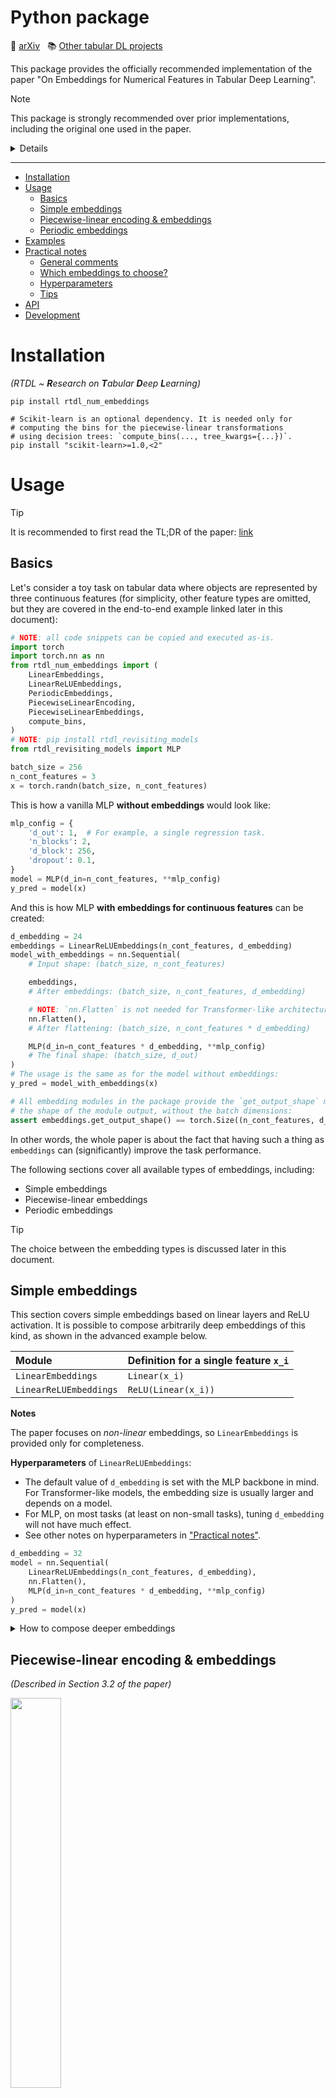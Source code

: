 # Python package <!-- omit in toc -->

:scroll: [arXiv](https://arxiv.org/abs/2203.05556)
&nbsp; :books: [Other tabular DL projects](https://github.com/yandex-research/rtdl)

This package provides the officially recommended
implementation of the paper "On Embeddings for Numerical Features in Tabular Deep Learning".

> [!NOTE]
> This package is strongly recommended over prior implementations,
> including the original one used in the paper.
>
> <details>
>
> 1. Compared to the original implementation (the `bin` and `lib` directories),
>    the code in this package is better across all dimensions: correctness, clarity, efficiency.
>    Some differences between this package and the original implementation are explained
>    in the source code of this package in the comments marked with `NOTE[DIFF]`.
> 2. Long time ago, there was also an **unfinished** implementation in the old, and now deprecated,
>    `rtdl` package. If, by any chance, you used it, please, switch to this package.
> </details>

---

- [Installation](#installation)
- [Usage](#usage)
  - [Basics](#basics)
  - [Simple embeddings](#simple-embeddings)
  - [Piecewise-linear encoding \& embeddings](#piecewise-linear-encoding--embeddings)
  - [Periodic embeddings](#periodic-embeddings)
- [Examples](#examples)
- [Practical notes](#practical-notes)
  - [General comments](#general-comments)
  - [Which embeddings to choose?](#which-embeddings-to-choose)
  - [Hyperparameters](#hyperparameters)
  - [Tips](#tips)
- [API](#api)
- [Development](#development)

# Installation

*(RTDL ~ **R**esearch on **T**abular **D**eep **L**earning)*

```shell
pip install rtdl_num_embeddings

# Scikit-learn is an optional dependency. It is needed only for
# computing the bins for the piecewise-linear transformations
# using decision trees: `compute_bins(..., tree_kwargs={...})`.
pip install "scikit-learn>=1.0,<2"
```

# Usage

> [!TIP]
> It is recommended to first read the TL;DR of the paper:
> [link](../README.md#tldr)

## Basics

Let's consider a toy task on tabular data where objects are represented by three continuous features
(for simplicity, other feature types are omitted, but they are covered in the end-to-end example
linked later in this document):

<!-- test main -->
```python
# NOTE: all code snippets can be copied and executed as-is.
import torch
import torch.nn as nn
from rtdl_num_embeddings import (
    LinearEmbeddings,
    LinearReLUEmbeddings,
    PeriodicEmbeddings,
    PiecewiseLinearEncoding,
    PiecewiseLinearEmbeddings,
    compute_bins,
)
# NOTE: pip install rtdl_revisiting_models
from rtdl_revisiting_models import MLP

batch_size = 256
n_cont_features = 3
x = torch.randn(batch_size, n_cont_features)
```

This is how a vanilla MLP **without embeddings** would look like:

<!-- test main -->
```python
mlp_config = {
    'd_out': 1,  # For example, a single regression task.
    'n_blocks': 2,
    'd_block': 256,
    'dropout': 0.1,
}
model = MLP(d_in=n_cont_features, **mlp_config)
y_pred = model(x)
```

And this is how MLP **with embeddings for continuous features** can be created:

<!-- test main -->
```python
d_embedding = 24
embeddings = LinearReLUEmbeddings(n_cont_features, d_embedding)
model_with_embeddings = nn.Sequential(
    # Input shape: (batch_size, n_cont_features)

    embeddings,
    # After embeddings: (batch_size, n_cont_features, d_embedding)

    # NOTE: `nn.Flatten` is not needed for Transformer-like architectures.
    nn.Flatten(),
    # After flattening: (batch_size, n_cont_features * d_embedding)

    MLP(d_in=n_cont_features * d_embedding, **mlp_config)
    # The final shape: (batch_size, d_out)
)
# The usage is the same as for the model without embeddings:
y_pred = model_with_embeddings(x)

# All embedding modules in the package provide the `get_output_shape` method returning
# the shape of the module output, without the batch dimensions:
assert embeddings.get_output_shape() == torch.Size((n_cont_features, d_embedding))
```

In other words, the whole paper is about the fact that having such a thing as
`embeddings` can (significantly) improve the task performance.

The following sections cover all available types of embeddings, including:

- Simple embeddings
- Piecewise-linear embeddings
- Periodic embeddings

> [!TIP]
> The choice between the embedding types is discussed later in this document.

## Simple embeddings

This section covers simple embeddings based on linear layers and ReLU activation.
It is possible to compose arbitrarily deep embeddings of this kind,
as shown in the advanced example below.

| Module                 | Definition for a single feature `x_i` |
| :--------------------- | :------------------------------------ |
| `LinearEmbeddings`     | `Linear(x_i)`                         |
| `LinearReLUEmbeddings` | `ReLU(Linear(x_i))`                   |

**Notes**

The paper focuses on *non-linear* embeddings, so `LinearEmbeddings` is provided only for
completeness.

**Hyperparameters** of `LinearReLUEmbeddings`:

- The default value of `d_embedding` is set with the MLP backbone in mind.
  For Transformer-like models, the embedding size is usually larger and depends on a model.
- For MLP, on most tasks (at least on non-small tasks),
  tuning `d_embedding` will not have much effect.
- See other notes on hyperparameters in ["Practical notes"](#practical-notes).

<!-- test main _ -->
```python
d_embedding = 32
model = nn.Sequential(
    LinearReLUEmbeddings(n_cont_features, d_embedding),
    nn.Flatten(),
    MLP(d_in=n_cont_features * d_embedding, **mlp_config)
)
y_pred = model(x)
```

<details>
<summary>How to compose deeper embeddings</summary>

To further illustrate the overall idea,
let's compose a three-layer embeddings with the goal of reducing the embedding dimension.

<!-- test main _ -->
```python
# NOTE: pip install delu
import delu

d_embedding = 8
embeddings = nn.Sequential(
    # First, each feature is embedded linearly
    LinearEmbeddings(n_cont_features, 48),
    # Second, the non-linearity is applied.
    nn.ReLU(),
    # Finally, the feature embeddings are projected to a lower dimension.
    # NLinear contains `n_cont_features` linear layers, i.e. one per each feature embedding.
    # (in other words, the linear layers are not shared between the features).
    delu.nn.NLinear(n_cont_features, 48, d_embedding)
)
model = nn.Sequential(
    embeddings,
    nn.Flatten(),
    MLP(d_in=n_cont_features * d_embedding, **mlp_config)
)
y_pred = model(x)
```

</details>

## Piecewise-linear encoding & embeddings

*(Described in Section 3.2 of the paper)*

<img src="piecewise-linear-encoding.png" width=40%>

*The above figure illustrates the piecewise-linear encoding.
The scalar feature $x$ is encoded to a vector using four bins:
$[b_0, b_1], [b_1, b_2], [b_2, b_3], [b_3, b_4]$.*

| Module                                        | Definition for a single feature `x_i` |
| :-------------------------------------------- | :------------------------------------ |
| `PiecewiseLinearEncoding`                     | `PLE(x_i)`                            |
| `PiecewiseLinearEmbeddings(activation=False)` | `Linear(PLE(x_i))`                    |
| `PiecewiseLinearEmbeddings(activation=True)`  | `ReLU(Linear(PLE(x_i)))`              |

In the above table, `PLE` stands for "Piecewise-linear encoding".

**Notes**

There are two distinct modules: `PiecewiseLinearEncoding` and `PiecewiseLinearEmbeddings`.

`PiecewiseLinearEmbeddings` is similar to all other modules in this package, and
produces object representations of the shape `(n_features, d_embedding)`. The intuition behind
`PiecewiseLinearEmbeddings` is that each bin receives its own trainable embedding, and the feature
embedding is the aggregation of its bin embeddings with the aggregation weights provided by the
piecewise-linear *encoding*.

`PiecewiseLinearEncoding` is different from all other modules in this package.
It represents a fixed (non-trainable) transformation, fully defined by the provided bin boundaries,
as illustrated above. Its output is the concatenation of the piecewise-linear representations
of all features, i.e. this representation has the shape `(d_encoding,)`, where `d_encoding` equals
the total number of bins across all features. Because of that, `PiecewiseLinearEncoding` can be used
only with MLP-like models, but not with Transformer-like models.

In practice, if there is enough data to train additional weights,
`PiecewiseLinearEmbeddings` may be a better starting point even for MLP-like models.
In particular, `PiecewiseLinearEmbeddings` makes it possible to set a large number of bins,
but a small embedding size.

**Hyperparameters**

> [!IMPORTANT]
> For tuning hyperparameters with the TPE sample from Optuna, as it was done in the paper,
> take the tuning spaces from the more recent [TabM](https://arxiv.org/abs/2410.24210) paper.

- The default number of bins in `compute_bins` is set with MLPs in mind.
- For `PiecewiseLinearEmbeddings`, by default, use `version="B"` and `activation=False`.
- The `version` argument of `PiecewiseLinearEmbeddings` defines implementation details,
  such as parametrization and initialization. "A" is the original version used in the paper.
  "B" is the version used in the different paper about the TabM model.
- The possible starting points are `d_embedding=12` with `activation=False`
  and `d_embedding=24` with `activation=True`.
  For Transformer-like models, the embedding size is usually larger and depends on a model.
- Some models outside of this project provide different recommendations for default hyperparameters.
- See other notes on hyperparameters in ["Practical notes"](#practical-notes).

<!-- test main _ -->
```python
X_train = torch.randn(10000, n_cont_features)
Y_train = torch.randn(len(X_train))  # Regression.

# Quantile-based bins.
bins = compute_bins(X_train)

# Target-aware tree-based bins.
bins = compute_bins(
    X_train,
    # NOTE: requires scikit-learn>=1.0 to be installed.
    tree_kwargs={'min_samples_leaf': 64, 'min_impurity_decrease': 1e-4},
    y=Y_train,
    regression=True,
)

d_embedding = 12
model = nn.Sequential(
    PiecewiseLinearEmbeddings(bins, d_embedding, activation=False, version="B"),
    nn.Flatten(),
    MLP(d_in=n_cont_features * d_embedding, **mlp_config)
)
y_pred = model(x)

total_n_bins = sum(len(b) - 1 for b in bins)
model = nn.Sequential(
    PiecewiseLinearEncoding(bins),
    MLP(d_in=total_n_bins, **mlp_config)
)
y_pred = model(x)
```

## Periodic embeddings

*(Described in Section 3.3 of the paper)*

| Module                           | Definition for a single feature `x_i`                            |
| :------------------------------- | :--------------------------------------------------------------- |
| `PeriodicEmbeddings(lite=False)` | `ReLU(Linear(CosSin(2 * pi * Linear(x, bias=False))))`           |
| `PeriodicEmbeddings(lite=True)`  | Same as above, but the outer `Linear` is shared between features |

In the above table:

- `CosSin` is a pseudo-module
  that applies the `cos` and `sin` functions in parallel and concatenates the result.
  In particular, it means that the output size is twice the input size.
- The weights of the innermost `Linear` layer can be interpreted as **frequencies**,
  which is reflected in the argument names of `PeriodicEmbeddings`.

**Notes**

- `PeriodicEmbeddings` implements what is also known as "PLR" embeddings.

**Hyperparameters**

> [!IMPORTANT]
> For tuning hyperparameters with the TPE sample from Optuna, as it was done in the paper,
> take the tuning spaces from the more recent [TabM](https://arxiv.org/abs/2410.24210) paper.

- The `lite` option is introduced in a different paper
  ([this one](https://github.com/yandex-research/tabular-dl-tabr/)).
  It makes the embedding significantly more lightweight, and, on some tasks, the performance loss
  is not critical. `lite=True` is a reasonable starting point.
- `n_frequencies` is `out_features` of the innermost `Linear` layer.
- The default value of `d_embedding` is set with the MLP backbone in mind.
  For Transformer-like models, the embedding size is usually larger and depends on a model.
- **The `frequency_init_scale` hyperparameter is important**. While the default values is safe,
  on some tasks, different values may be needed to reveal the full potential of the periodic embedding.
  <details><summary>How to tune <code>frequency_init_scale</code></summary>

  **Prioritize testing smaller values, because they are safer:**

  - Smaller-than-the-optimal value will still yield decent performance.
  - Larger-than-the-optimal value can lead to bad performance.
  - Because of the above, the default value is already small
    (usually, there is no need to try smaller-than-the-default values).

  Some approximate numbers:

  - For 25% of tasks, the optimal `frequency_init_scale` is less than 0.03.
  - For 50% of tasks, the optimal `frequency_init_scale` is less than 0.05.
  - For 75% of tasks, the optimal `frequency_init_scale` is less than 0.5.

  Other comments:

  - In practice, with enough budget for tuning (e.g. 50-100 trials of the TPE Optuna sampler),
    a reasonable distribution for `frequency_init_scale` is `LogUniform[0.01, 1.0]`.
    In research projects, it can be `LogUniform[0.01, 10.0]`.
  - If the budget is low, than it is better to reduce the upper bound.
    Another option is to exclude `frequency_init_scale` from tuning,
    since the default value is safe for most tasks.

  </details>

- See other notes on hyperparameters in ["Practical notes"](#practical-notes).

<!-- test main _ -->
```python
d_embedding = 24
model = nn.Sequential(
    PeriodicEmbeddings(n_cont_features, d_embedding, lite=False),
    nn.Flatten(),
    MLP(d_in=n_cont_features * d_embedding, **mlp_config)
)
y_pred = model(x)
```

# Examples

The [example.ipynb](./example.ipynb) notebook **(Colab link inside)**
provides an example of training a model with embeddings.

# Practical notes

## General comments

- **Embeddings for continuous features are applicable to most tabular DL models**
  and often lead to better performance.
- Despite the formal overhead in terms of parameter count,
  **in practice, embeddings are perfectly affordable,** even on large datasets.
  That said, with large enough number of features and/or with strict enough latency requirements,
  the new overhead associated with embeddings may become an issue.
- MLPs with embeddings can perform on par or even better than Transformer-like models
  (e.g. FT-Transformer), while being significantly more efficient.

## Which embeddings to choose?

> [!NOTE]
> This section is written with MLP-like models in mind, though some advice is applicable
> to Transformer models as well.

**General guidelines**

- If you have not used embeddings before, try `LinearReLUEmbeddings` for a quick start to get
  familiar with the interface.
- To choose between `PiecewiseLinearEmbeddings` and `PeriodicEmbeddings`, a possible strategy is to
  try both with default hyperparameters, and tune what works best on a given task.
- If the provided advanced embeddings are not suitable for any reason,
  consider composing deep simple embeddings as shown in [Simple embeddings](#simple-embeddings).
- On smaller datasets, consider trying `PiecewiseLinearEncoding` with a small number of bins
  (this idea is not tested, since small datasets are not covered in the paper).
- Learn the proc and cons below to make more informed decision.

**Pros & Cons**

`LinearReLUEmbeddings`

- Pros: lightweight; ease to use.
- Cons: usually, the performance is lower compared to more advanced embeddings, though still
  better than without embeddings.

`PiecewiseLinearEmbeddings`

- Pros: good average performance; high peak performance on some datasets;
  less sensitive to data preprocessing; easier to understand and reason about compared to the
  periodic embeddings.
- Cons: requires the additional step of the bin computation before the training (this can be
  important when full end-to-end trainability is required); on some datasets, the optimal number
  of bins may be low (in such cases, the performance benefits may also be limited).

`PeriodicEmbeddings`

- Pros: good average performance; has a reliable default configuration; contrary to the
  piecewise-linear embeddings, does not introduce any additional computation steps.
- Cons: the behavior and hyperparameters are harder to interpret compared to the piecewise-linear
  embeddings; too high values of the `frequency_init_scale` hyperparameter can lead to bad
  performance.

`PiecewiseLinearEncoding`. This module is a bit less explored.
Perhaps, it may worth attention on smaller datasets, with somewhat lower number of bins.

## Hyperparameters

- The default hyperparameters are set with MLPs in mind.
  For Transformer-like models, one may need to (significantly) increase `d_embedding`.
- In the paper, for hyperparameter tuning, the
  [TPE sampler from Optuna](https://optuna.readthedocs.io/en/stable/reference/samplers/generated/optuna.samplers.TPESampler.html)
  was used with `study.optimize(..., n_trials=100)` (sometimes, `n_trials=50`).
- For embeddings ending with a non-linear activation (i.e. `activation=True` in some of the modules),
  the minimum reasonable embedding size is larger than for embeddings ending with linear layers.
  The default values and recommendations in this package follow this guideline.

## Tips

- The proposed embeddings are applicable only to continuous ("numerical") features,
  so they should not be applied to binary or categorical features.
- It is possible to embed only a subset of features (e.g. to improve efficiency).
- It is possible to combine embeddings and apply different embeddings to different features
  (e.g. when some features need different embedding hyperparameters than others).
- If an embedding ends with a linear layer, and its output is passed to MLP, then that linear layer
  can be fused with the first linear layer of MLP after the training.
- (An optional advanced tip for those who read such long documents until the end)
  On some datasets, MLP with *linear* embeddings (i.e. `LinearEmbeddings`) performs better than MLP,
  which is intriguing (the paper does not provide explanations for why that happens, and this
  phenomenon does not happen very often). Combined with the previous point, it means that, on some
  datasets, one can train MLP with linear embeddings and transform it to a plain embedding-free MLP
  after the training, thus obtaining better MLP without any overhead on inference.

# API

There are two ways to explore the available API and docstrings.

(1) Generate the documentation (requires [Pixi](https://pixi.sh) to be installed):

```shell
git clone https://github.com/yandex-research/rtdl-num-embeddings
cd rtdl-num-embeddings/package
pixi run docs
```

(2) Open the source file and:
- On GitHub, use the Symbols panel.
- In VSCode, use the [Outline view](https://code.visualstudio.com/docs/getstarted/userinterface#_outline-view).
- Check the `__all__` variable.

# Development

<details>

Set up the environment:

```
pixi install
```

Use this command before committing:

```
make pre-commit
```

Publish the package to PyPI (requires PyPI account & configuration):

```
pixi run -e dev flit publish
```

</details>
